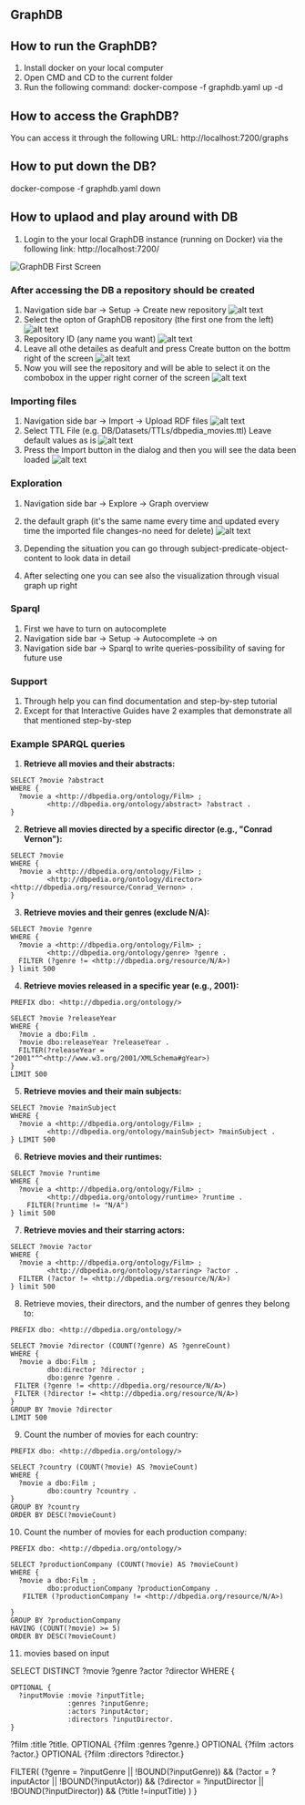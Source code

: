 ## GraphDB

## How to run the GraphDB?
1. Install docker on your local computer
2. Open CMD and CD to the current folder
3. Run the following command:
    docker-compose -f graphdb.yaml up -d


## How to access the GraphDB?
You can access it through the following URL:
    http://localhost:7200/graphs


## How to put down the DB?
docker-compose -f graphdb.yaml down


## How to uplaod and play around with DB

1. Login to the your local GraphDB instance (running on Docker) via the following link:
http://localhost:7200/

![GraphDB First Screen](<Screenshots/GraphDB first screen.png>)

### After accessing the DB a repository should be created
1. Navigation side bar -> Setup -> Create new repository
![alt text](<Screenshots/Create repository.png>)
2. Select the opton of GraphDB repository (the first one from the left)
![alt text](<Screenshots/Create repository 2.png>)
3. Repository ID (any name you want)
![alt text](<Screenshots/Create repository 3.png>)
4. Leave all othe detailes as deafult and press Create button on the bottm right of the screen
![alt text](<Screenshots/Create repository 4.png>)
5. Now you will see the repository and will be able to select it on the combobox in the upper right corner of the screen
![alt text](<Screenshots/Create repository 5.png>)

### Importing files
1. Navigation side bar -> Import -> Upload RDF files
![alt text](<Screenshots/import file 1.png>)
2. Select TTL File (e.g. DB/Datasets/TTLs/dbpedia_movies.ttl)
Leave default values as is
![alt text](<Screenshots/import file 2.png>)
3. Press the Import button in the dialog and then you will see the data been loaded
![alt text](<Screenshots/import file 3.png>)


### Exploration 
1. Navigation side bar -> Explore -> Graph overview
2. the default graph (it's the same name every time and updated every time the imported file changes-no need for delete)
![alt text](<Screenshots/Exploration 1.png>)

3. Depending the situation you can go through subject-predicate-object-content to look data in detail
4. After selecting one you can see also the visualization through visual graph up right


### Sparql
1. First we have to turn on autocomplete
2. Navigation side bar -> Setup -> Autocomplete -> on
3. Navigation side bar -> Sparql to write queries-possibility of saving for future use


### Support
1. Through help you can find documentation and step-by-step tutorial
2. Except for that Interactive Guides have 2 examples that demonstrate all that mentioned step-by-step


### Example SPARQL queries

1. **Retrieve all movies and their abstracts:**
```sparql
SELECT ?movie ?abstract
WHERE {
  ?movie a <http://dbpedia.org/ontology/Film> ;
         <http://dbpedia.org/ontology/abstract> ?abstract .
}
```

2. **Retrieve all movies directed by a specific director (e.g., "Conrad Vernon"):**
```sparql
SELECT ?movie
WHERE {
  ?movie a <http://dbpedia.org/ontology/Film> ;
         <http://dbpedia.org/ontology/director> <http://dbpedia.org/resource/Conrad_Vernon> .
}
```

3. **Retrieve movies and their genres (exclude N/A):**
```sparql
SELECT ?movie ?genre
WHERE {
  ?movie a <http://dbpedia.org/ontology/Film> ;
         <http://dbpedia.org/ontology/genre> ?genre .
  FILTER (?genre != <http://dbpedia.org/resource/N/A>)
} limit 500
```

4. **Retrieve movies released in a specific year (e.g., 2001):**
```sparql
PREFIX dbo: <http://dbpedia.org/ontology/>

SELECT ?movie ?releaseYear
WHERE {
  ?movie a dbo:Film .
  ?movie dbo:releaseYear ?releaseYear .
  FILTER(?releaseYear = "2001"^^<http://www.w3.org/2001/XMLSchema#gYear>)
}
LIMIT 500
```

5. **Retrieve movies and their main subjects:**
```sparql
SELECT ?movie ?mainSubject
WHERE {
  ?movie a <http://dbpedia.org/ontology/Film> ;
         <http://dbpedia.org/ontology/mainSubject> ?mainSubject .
} LIMIT 500
```

6. **Retrieve movies and their runtimes:**
```sparql
SELECT ?movie ?runtime
WHERE {
  ?movie a <http://dbpedia.org/ontology/Film> ;
         <http://dbpedia.org/ontology/runtime> ?runtime .
    FILTER(?runtime != "N/A")
} limit 500
```

7. **Retrieve movies and their starring actors:**
```sparql
SELECT ?movie ?actor
WHERE {
  ?movie a <http://dbpedia.org/ontology/Film> ;
         <http://dbpedia.org/ontology/starring> ?actor .
  FILTER (?actor != <http://dbpedia.org/resource/N/A>)
} limit 500
```

8. Retrieve movies, their directors, and the number of genres they belong to:
```sparql
PREFIX dbo: <http://dbpedia.org/ontology/>

SELECT ?movie ?director (COUNT(?genre) AS ?genreCount)
WHERE {
  ?movie a dbo:Film ;
         dbo:director ?director ;
         dbo:genre ?genre .
 FILTER (?genre != <http://dbpedia.org/resource/N/A>)
 FILTER (?director != <http://dbpedia.org/resource/N/A>)
}
GROUP BY ?movie ?director
LIMIT 500
```

9. Count the number of movies for each country:
```sparql
PREFIX dbo: <http://dbpedia.org/ontology/>

SELECT ?country (COUNT(?movie) AS ?movieCount)
WHERE {
  ?movie a dbo:Film ;
         dbo:country ?country .
}
GROUP BY ?country
ORDER BY DESC(?movieCount)
```

10. Count the number of movies for each production company:
```sparql
PREFIX dbo: <http://dbpedia.org/ontology/>

SELECT ?productionCompany (COUNT(?movie) AS ?movieCount)
WHERE {
  ?movie a dbo:Film ;
         dbo:productionCompany ?productionCompany .
   FILTER (?productionCompany != <http://dbpedia.org/resource/N/A>)

}
GROUP BY ?productionCompany
HAVING (COUNT(?movie) >= 5)
ORDER BY DESC(?movieCount)
```

11. movies based on input

SELECT DISTINCT ?movie ?genre ?actor ?director
WHERE {
  
    OPTIONAL {
      ?inputMovie :movie ?inputTitle;
                  :genres ?inputGenre;
                  :actors ?inputActor;
                  :directors ?inputDirector.
    }
  ?film :title ?title.
  OPTIONAL {?film :genres ?genre.}
  OPTIONAL {?film :actors ?actor.}
  OPTIONAL {?film :directors ?director.}

  FILTER(
    (?genre = ?inputGenre || !BOUND(?inputGenre)) && 
    (?actor = ?inputActor || !BOUND(?inputActor)) &&
    (?director = ?inputDirector || !BOUND(?inputDirector)) && (?title !=inputTitle)
  )
}